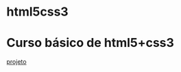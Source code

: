 # html5css3
<h1>Curso básico de html5+css3</h1>
<a href="https://anselmosenac.000webhostapp.com/sobre.html" target="_blank">projeto</a>
